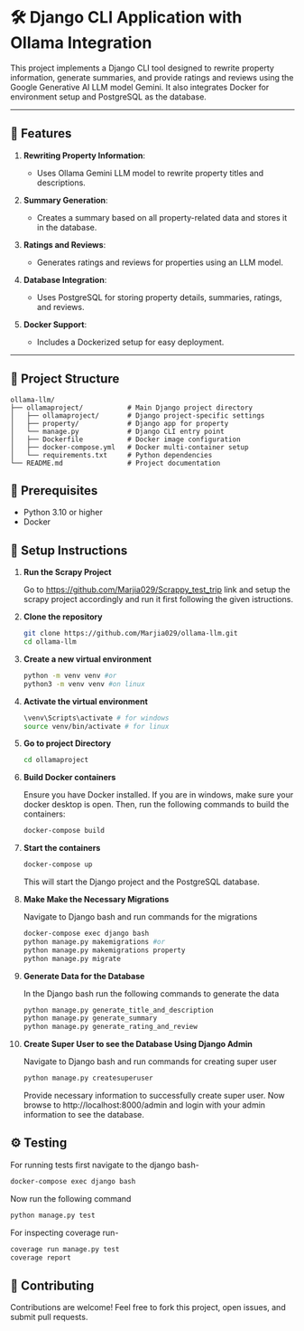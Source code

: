 # 🛠️ Django CLI Application with Ollama Integration

This project implements a Django CLI tool designed to rewrite property information, generate summaries, and provide ratings and reviews using the Google Generative AI LLM model Gemini. It also integrates Docker for environment setup and PostgreSQL as the database.

---

## 📖 Features

1. **Rewriting Property Information**:
   - Uses Ollama Gemini LLM model to rewrite property titles and descriptions.

2. **Summary Generation**:
   - Creates a summary based on all property-related data and stores it in the database.

3. **Ratings and Reviews**:
   - Generates ratings and reviews for properties using an LLM model.

4. **Database Integration**:
   - Uses PostgreSQL for storing property details, summaries, ratings, and reviews.

5. **Docker Support**:
   - Includes a Dockerized setup for easy deployment.

---

## 📂 Project Structure

```plaintext
ollama-llm/
├── ollamaproject/           # Main Django project directory
│   ├── ollamaproject/       # Django project-specific settings
│   ├── property/            # Django app for property
│   └── manage.py            # Django CLI entry point
│   ├── Dockerfile           # Docker image configuration
│   ├── docker-compose.yml   # Docker multi-container setup
│   └── requirements.txt     # Python dependencies
└── README.md                # Project documentation

```
## 🚀 Prerequisites
- Python 3.10 or higher
- Docker

## 🔧 Setup Instructions
1. **Run the Scrapy Project**

    Go to https://github.com/Marjia029/Scrappy_test_trip link and setup the scrapy project accordingly and run it first following the given istructions.
2. **Clone the repository**
   ```bash
   git clone https://github.com/Marjia029/ollama-llm.git
   cd ollama-llm
3. **Create a new virtual environment**
    ```bash
    python -m venv venv #or
    python3 -m venv venv #on linux
    ```
4. **Activate the virtual environment**
    ```bash
    \venv\Scripts\activate # for windows
    source venv/bin/activate # for linux
    ```
5. **Go to project Directory**
    ```bash
    cd ollamaproject
    ```
5. **Build Docker containers**

    Ensure you have Docker installed. If you are in windows, make sure your docker desktop is open. Then, run the following commands to build the containers:
    ```bash
    docker-compose build
    ```
6. **Start the containers**

    ```bash
    docker-compose up
    ```
    This will start the Django project and the PostgreSQL database.

7. **Make Make the Necessary Migrations**

    Navigate to Django bash and run commands for the migrations

    ```bash
    docker-compose exec django bash
    python manage.py makemigrations #or
    python manage.py makemigrations property
    python manage.py migrate
    ```
8. **Generate Data for the Database**

    In the Django bash run the following commands to generate the data

    ```bash
    python manage.py generate_title_and_description
    python manage.py generate_summary
    python manage.py generate_rating_and_review
    ```
9. **Create Super User to see the Database Using Django Admin**

    Navigate to Django bash and run commands for creating super user

    ```bash
    python manage.py createsuperuser
    ```
    Provide necessary information to successfully create super user. Now browse to http://localhost:8000/admin and login with your admin information to see the database.

## ⚙️ Testing

For running tests first navigate to the django bash-
```bash
docker-compose exec django bash
```
Now run the following command
```bash
python manage.py test
```
For inspecting coverage run-
```bash
coverage run manage.py test
coverage report
```
## 🙌 Contributing
Contributions are welcome! Feel free to fork this project, open issues, and submit pull requests.

    